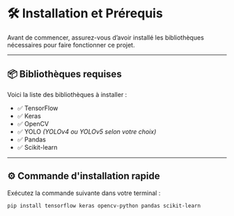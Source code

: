
# 🛠️ Installation et Prérequis

Avant de commencer, assurez-vous d’avoir installé les bibliothèques nécessaires pour faire fonctionner ce projet.

---

## 📦 Bibliothèques requises

Voici la liste des bibliothèques à installer :

- ✅ TensorFlow
- ✅ Keras
- ✅ OpenCV
- ✅ YOLO *(YOLOv4 ou YOLOv5 selon votre choix)*
- ✅ Pandas
- ✅ Scikit-learn

---

## ⚙️ Commande d'installation rapide

Exécutez la commande suivante dans votre terminal :

```bash
pip install tensorflow keras opencv-python pandas scikit-learn
